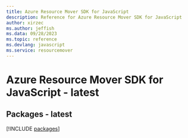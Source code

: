 ```yaml
---
title: Azure Resource Mover SDK for JavaScript
description: Reference for Azure Resource Mover SDK for JavaScript
author: xirzec
ms.author: jeffish
ms.data: 09/28/2023
ms.topic: reference
ms.devlang: javascript
ms.service: resourcemover
---
```

# Azure Resource Mover SDK for JavaScript - latest
## Packages - latest
[!INCLUDE [packages](resource-mover-index.md)]